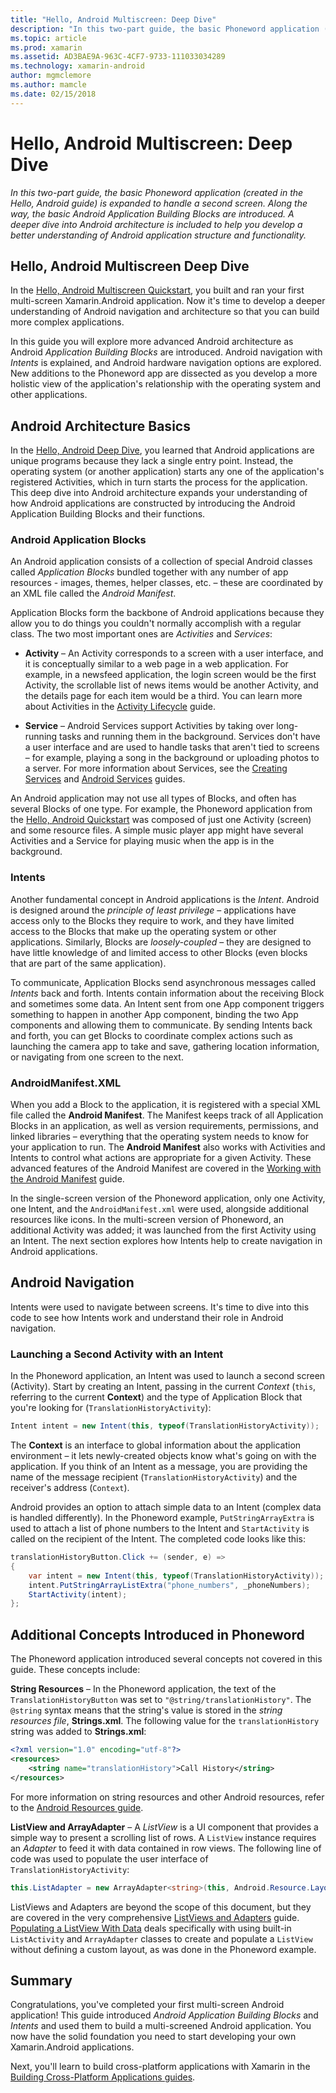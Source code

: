 ```yaml
---
title: "Hello, Android Multiscreen: Deep Dive"
description: "In this two-part guide, the basic Phoneword application (created in the Hello, Android guide) is expanded to handle a second screen. Along the way, the basic Android Application Building Blocks are introduced. A deeper dive into Android architecture is included to help you develop a better understanding of Android application structure and functionality."
ms.topic: article
ms.prod: xamarin
ms.assetid: AD3BAE9A-963C-4CF7-9733-111033034289
ms.technology: xamarin-android
author: mgmclemore
ms.author: mamcle
ms.date: 02/15/2018
---
```


# Hello, Android Multiscreen: Deep Dive

_In this two-part guide, the basic Phoneword application (created in the Hello, Android guide) is expanded to handle a second screen. Along the way, the basic Android Application Building Blocks are introduced. A deeper dive into Android architecture is included to help you develop a better understanding of Android application structure and functionality._

## Hello, Android Multiscreen Deep Dive

In the
[Hello, Android Multiscreen Quickstart](~/android/get-started/hello-android-multiscreen/hello-android-multiscreen-quickstart.md),
you built and ran your first multi-screen Xamarin.Android application.
Now it's time to develop a deeper understanding of Android navigation
and architecture so that you can build more complex applications.

In this guide you will explore more advanced Android architecture as
Android *Application Building Blocks* are introduced. Android
navigation with *Intents* is explained, and Android hardware navigation
options are explored. New additions to the Phoneword app are dissected
as you develop a more holistic view of the application's relationship
with the operating system and other applications.


## Android Architecture Basics

In the [Hello, Android Deep Dive](~/android/get-started/hello-android/hello-android-deepdive.md),
you learned that Android applications are unique programs because they
lack a single entry point. Instead, the operating system (or another
application) starts any one of the application's registered Activities,
which in turn starts the process for the application. This deep dive
into Android architecture expands your understanding of how Android
applications are constructed by introducing the Android Application
Building Blocks and their functions.

<a name="AndroidApplicationBlocks" />

### Android Application Blocks

An Android application consists of a collection of special Android
classes called *Application Blocks* bundled together with any number of
app resources - images, themes, helper classes, etc. &ndash; these are
coordinated by an XML file called the *Android Manifest*.

Application Blocks form the backbone of Android applications because
they allow you to do things you couldn't normally accomplish with a
regular class. The two most important ones are _Activities_ and _Services_:

-   **Activity** &ndash; An Activity corresponds to a screen with a user
    interface, and it is conceptually similar to a web page in a web
    application. For example, in a newsfeed application, the login
    screen would be the first Activity, the scrollable list of news
    items would be another Activity, and the details page for each item
    would be a third. You can learn more about Activities in the
    [Activity Lifecycle](~/android/app-fundamentals/activity-lifecycle/index.md)
    guide.

-   **Service** &ndash; Android Services support Activities by taking over
    long-running tasks and running them in the background. Services
    don't have a user interface and are used to handle tasks that
    aren't tied to screens &ndash; for example, playing a song in the
    background or uploading photos to a server. For more information about
    Services, see the
    [Creating Services](~/android/app-fundamentals/services/index.md) and
    [Android Services](~/android/app-fundamentals/services/index.md)
    guides.


An Android application may not use all types of Blocks, and often has
several Blocks of one type. For example, the Phoneword application from
the [Hello, Android Quickstart](~/android/get-started/hello-android/hello-android-quickstart.md)
was composed of just one Activity (screen) and some resource files. A simple
music player app might have several Activities and a Service for
playing music when the app is in the background.

### Intents

Another fundamental concept in Android applications is the *Intent*.
Android is designed around the *principle of least privilege* &ndash;
applications have access only to the Blocks they require to work, and
they have limited access to the Blocks that make up the operating
system or other applications. Similarly, Blocks are *loosely-coupled*
&ndash; they are designed to have little knowledge of and limited
access to other Blocks (even blocks that are part of the same
application).

To communicate, Application Blocks send asynchronous messages
called *Intents* back and forth. Intents contain information about the
receiving Block and sometimes some data. An Intent sent from one App
component triggers something to happen in another App component,
binding the two App components and allowing them to communicate. By
sending Intents back and forth, you can get Blocks to coordinate complex
actions such as launching the camera app to take and save, gathering
location information, or navigating from one screen to the next.

<a name="AndroidManifestXML" />

### AndroidManifest.XML

When you add a Block to the application, it is registered with a
special XML file called the **Android Manifest**. The Manifest keeps
track of all Application Blocks in an application, as well as version
requirements, permissions, and linked libraries &ndash; everything that
the operating system needs to know for your application to run. The
**Android Manifest** also works with Activities and Intents to control
what actions are appropriate for a given Activity. These advanced
features of the Android Manifest are covered in the
[Working with the Android Manifest](~/android/platform/android-manifest.md)
guide.

In the single-screen version of the Phoneword application, only one
Activity, one Intent, and the `AndroidManifest.xml` were used, alongside
additional resources like icons. In the multi-screen version of
Phoneword, an additional Activity was added; it was launched from the
first Activity using an Intent. The next section explores how
Intents help to create navigation in Android applications.

## Android Navigation

Intents were used to navigate between screens. It's time to
dive into this code to see how Intents work and understand their role
in Android navigation.


### Launching a Second Activity with an Intent

In the Phoneword application, an Intent was used to launch a second
screen (Activity). Start by creating an Intent, passing in the
current *Context* (`this`, referring to the current **Context**) and
the type of Application Block that you're looking for (`TranslationHistoryActivity`):

```csharp
Intent intent = new Intent(this, typeof(TranslationHistoryActivity));
```

The **Context** is an interface to global information about the
application environment &ndash; it lets newly-created objects know what's
going on with the application. If you think of an Intent as a message,
you are providing the name of the message recipient
(`TranslationHistoryActivity`) and the receiver's address (`Context`).

Android provides an option to attach simple data to an Intent (complex
data is handled differently). In the Phoneword example,
`PutStringArrayExtra` is used to attach a list of phone numbers to the
Intent and `StartActivity` is called on the recipient of the
Intent. The completed code looks like this:

```csharp
translationHistoryButton.Click += (sender, e) =>
{
    var intent = new Intent(this, typeof(TranslationHistoryActivity));
    intent.PutStringArrayListExtra("phone_numbers", _phoneNumbers);
    StartActivity(intent);
};
```


## Additional Concepts Introduced in Phoneword

The Phoneword application introduced several concepts not covered in
this guide. These concepts include:

**String Resources** &ndash; In the Phoneword application, the
text of the `TranslationHistoryButton` was set to `"@string/translationHistory"`. The
`@string` syntax means that the string's value is stored in the
_string resources file_, **Strings.xml**. The following
value for the `translationHistory` string was added to **Strings.xml**:

```xml
<?xml version="1.0" encoding="utf-8"?>
<resources>
    <string name="translationHistory">Call History</string>
</resources>
```

For more information on string resources and other Android
resources, refer to the
[Android Resources guide](~/android/app-fundamentals/resources-in-android/index.md).

**ListView and ArrayAdapter** &ndash; A _ListView_ is a UI component
that provides a simple way to present a scrolling list of rows. A
`ListView` instance requires an _Adapter_ to feed it with data
contained in row views. The following line of code was used to
populate the user interface of `TranslationHistoryActivity`:

```csharp
this.ListAdapter = new ArrayAdapter<string>(this, Android.Resource.Layout.SimpleListItem1, phoneNumbers);
```

ListViews and Adapters are beyond the scope of this document, but
they are covered in the very comprehensive
[ListViews and Adapters](~/android/user-interface/layouts/list-view/index.md) guide.
[Populating a ListView With Data](~/android/user-interface/layouts/list-view/populating.md)
deals specifically with using built-in `ListActivity` and
`ArrayAdapter` classes to create and populate a `ListView` without
defining a custom layout, as was done in the Phoneword example.


## Summary

Congratulations, you've completed your first multi-screen Android
application! This guide introduced *Android Application Building
Blocks* and *Intents* and used them to build a multi-screened Android
application. You now have the solid foundation you need to start
developing your own Xamarin.Android applications.

Next, you'll learn to build cross-platform applications with Xamarin
in the
[Building Cross-Platform Applications guides](~/cross-platform/app-fundamentals/building-cross-platform-applications/index.md).
